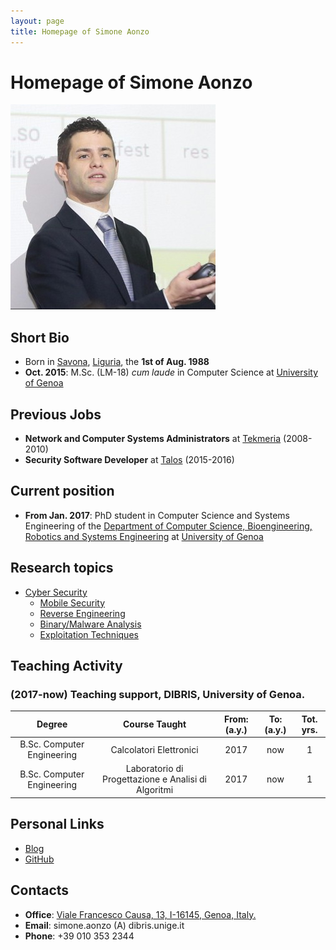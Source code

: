 ```yaml
--- 
layout: page
title: Homepage of Simone Aonzo
---
```


# Homepage of Simone Aonzo


![Simone's pic is missing.](/pics/aonzo.jpg)


## Short Bio
- Born in [Savona](https://en.wikipedia.org/wiki/Savona), [Liguria](https://en.wikipedia.org/wiki/Liguria), the **1st of Aug. 1988**
- **Oct. 2015**: M.Sc. (LM-18) *cum laude* in Computer Science at [University of Genoa](https://en.wikipedia.org/wiki/University_of_Genoa)


## Previous Jobs
- **Network and Computer Systems Administrators** at [Tekmeria](http://teknoos.it) (2008-2010)
- **Security Software Developer** at [Talos](http://www.talos-sec.com) (2015-2016)


## Current position
- **From Jan. 2017**: PhD student in Computer Science and Systems Engineering of the [Department of Computer Science, Bioengineering, Robotics and Systems Engineering](http://www.dibris.unige.it/) at [University of Genoa](https://en.wikipedia.org/wiki/University_of_Genoa)


## Research topics
- [Cyber Security](https://en.wikipedia.org/wiki/Computer_security)
  * [Mobile Security](https://en.wikipedia.org/wiki/Mobile_security)
  * [Reverse Engineering](https://en.wikipedia.org/wiki/Reverse_engineering)
  * [Binary/Malware Analysis](https://en.wikipedia.org/wiki/Malware_analysis)
  * [Exploitation Techniques](https://en.wikipedia.org/wiki/Exploit_(computer_security))


## Teaching Activity

### (2017-now) Teaching support, DIBRIS, University of Genoa.

|                Degree               |      Course Taught      | From: (a.y.) | To: (a.y.) | Tot. yrs. |
|:-----------------------------------:|:-----------------------:|:------------:|:----------:|:---------:|
|        B.Sc. Computer Engineering   | Calcolatori Elettronici |    2017      |     now    |     1     |
|        B.Sc. Computer Engineering   | Laboratorio di Progettazione e Analisi di Algoritmi | 2017 | now | 1 |

## Personal Links

- [Blog](https://sixthevicious.wordpress.com/) 
- [GitHub](https://github.com/six110) 


## Contacts

- **Office**: [Viale Francesco Causa, 13, I-16145, Genoa, Italy.](https://www.google.it/maps/place/44°24'07.0%22N+8°57'38.7%22E/@44.4019444,8.9596557,18z/data=!3m1!4b1!4m5!3m4!1s0x0:0x0!8m2!3d44.401932!4d8.960757)
- **Email**: simone.aonzo (A) dibris.unige.it 
- **Phone**: +39 010 353 2344


